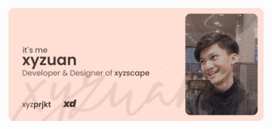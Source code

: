 <p align="center">
  <img src="https://raw.githubusercontent.com/xyzuan/xyzuan/master/xyzuan.png"><br>
</p>

